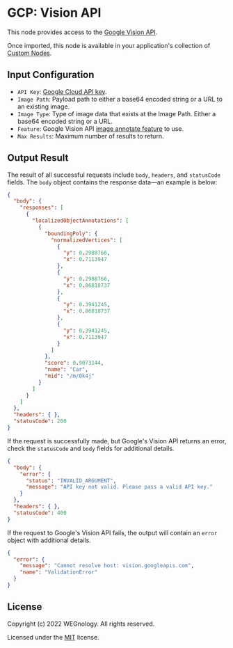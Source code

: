 # GCP: Vision API

This node provides access to the [Google Vision API](https://cloud.google.com/vision/docs).

Once imported, this node is available in your application's collection of [Custom Nodes](https://docs.app.wnology.io/workflows/custom-nodes/overview/).

## Input Configuration

* `API Key`: [Google Cloud API key](https://cloud.google.com/docs/authentication/api-keys).
* `Image Path`: Payload path to either a base64 encoded string or a URL to an existing image.
* `Image Type`: Type of image data that exists at the Image Path. Either a base64 encoded string or a URL.
* `Feature`: Google Vision API [image annotate feature](https://cloud.google.com/vision/docs/reference/rest/v1/Feature) to use.
* `Max Results`: Maximum number of results to return.

## Output Result

The result of all successful requests include `body`, `headers`, and `statusCode` fields. The `body` object contains the response data—an example is below:

```json
{
  "body": {
    "responses": [
      {
        "localizedObjectAnnotations": [
          {
            "boundingPoly": {
              "normalizedVertices": [
                {
                  "y": 0.2988766,
                  "x": 0.7113947
                },
                {
                  "y": 0.2988766,
                  "x": 0.86818737
                },
                {
                  "y": 0.3941245,
                  "x": 0.86818737
                },
                {
                  "y": 0.3941245,
                  "x": 0.7113947
                }
              ]
            },
            "score": 0.9073144,
            "name": "Car",
            "mid": "/m/0k4j"
          }
        ]
      }
    ]
  },
  "headers": { },
  "statusCode": 200
}
```

If the request is successfully made, but Google's Vision API returns an error, check the `statusCode` and `body` fields for additional details.

```json
{
  "body": {
    "error": {
      "status": "INVALID_ARGUMENT",
      "message": "API key not valid. Please pass a valid API key."
    }
  },
  "headers": { },
  "statusCode": 400
}
```

If the request to Google's Vision API fails, the output will contain an `error` object with additional details.

```json
{
  "error": {
    "message": "Cannot resolve host: vision.googleapis.com",
    "name": "ValidationError"
  }
}
```

## License

Copyright (c) 2022 WEGnology. All rights reserved.

Licensed under the [MIT](https://github.com/WEGnology/wegnology-templates/blob/master/LICENSE.txt) license.
